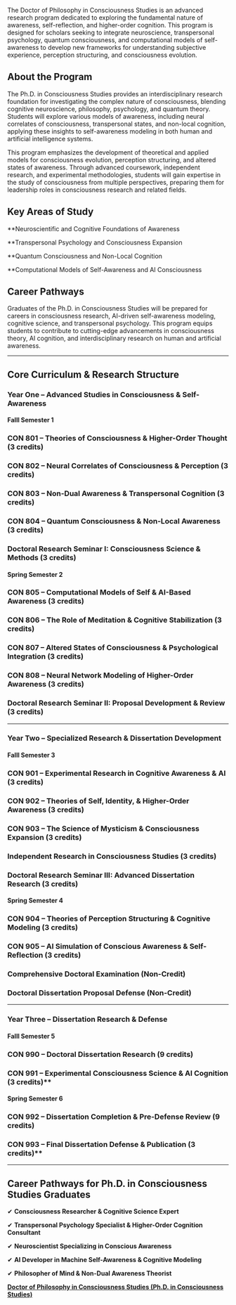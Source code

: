 The Doctor of Philosophy in Consciousness Studies is an advanced research program dedicated to exploring the fundamental nature of awareness, self-reflection, and higher-order cognition. This program is designed for scholars seeking to integrate neuroscience, transpersonal psychology, quantum consciousness, and computational models of self-awareness to develop new frameworks for understanding subjective experience, perception structuring, and consciousness evolution.

## **About the Program**

The Ph.D. in  Consciousness Studies provides an interdisciplinary research foundation for investigating the complex nature of consciousness, blending cognitive neuroscience, philosophy, psychology, and quantum theory. Students will explore various models of awareness, including neural correlates of consciousness, transpersonal states, and non-local cognition, applying these insights to self-awareness modeling in both human and artificial intelligence systems.

This program emphasizes the development of theoretical and applied models for consciousness evolution, perception structuring, and altered states of awareness. Through advanced coursework, independent research, and experimental methodologies, students will gain expertise in the study of consciousness from multiple perspectives, preparing them for leadership roles in consciousness research and related fields.

## **Key Areas of Study**

**Neuroscientific and Cognitive Foundations of Awareness

**Transpersonal Psychology and Consciousness Expansion

**Quantum Consciousness and Non-Local Cognition

**Computational Models of Self-Awareness and AI Consciousness

## **Career Pathways**

Graduates of the Ph.D. in  Consciousness Studies will be prepared for careers in consciousness research, AI-driven self-awareness modeling, cognitive science, and transpersonal psychology. This program equips students to contribute to cutting-edge advancements in consciousness theory, AI cognition, and interdisciplinary research on human and artificial awareness.

---

## **Core Curriculum & Research Structure**

### **Year One – Advanced Studies in Consciousness & Self-Awareness**

#### **Falll Semester 1**

### **CON 801** – Theories of Consciousness & Higher-Order Thought (3 credits)

### **CON 802** – Neural Correlates of Consciousness & Perception (3 credits)

### **CON 803** – Non-Dual Awareness & Transpersonal Cognition (3 credits)

### **CON 804** – Quantum Consciousness & Non-Local Awareness (3 credits)

### **Doctoral Research Seminar I: Consciousness Science & Methods (3 credits)**

#### **Spring Semester 2**

### **CON 805** – Computational Models of Self & AI-Based Awareness (3 credits)

### **CON 806** – The Role of Meditation & Cognitive Stabilization (3 credits)

### **CON 807** – Altered States of Consciousness & Psychological Integration (3 credits)

### **CON 808** – Neural Network Modeling of Higher-Order Awareness (3 credits)

### **Doctoral Research Seminar II: Proposal Development & Review (3 credits)**

---

### **Year Two – Specialized Research & Dissertation Development**

#### **Falll Semester 3**

### **CON 901** – Experimental Research in Cognitive Awareness & AI (3 credits)

### **CON 902** – Theories of Self, Identity, & Higher-Order Awareness (3 credits)

### **CON 903** – The Science of Mysticism & Consciousness Expansion (3 credits)

### **Independent Research in Consciousness Studies (3 credits)**

### **Doctoral Research Seminar III: Advanced Dissertation Research (3 credits)**

#### **Spring Semester 4**

### **CON 904** – Theories of Perception Structuring & Cognitive Modeling (3 credits)

### **CON 905** – AI Simulation of Conscious Awareness & Self-Reflection (3 credits)

### **Comprehensive Doctoral Examination** (Non-Credit)

### **Doctoral Dissertation Proposal Defense** (Non-Credit)

---

### **Year Three – Dissertation Research & Defense**

#### **Falll Semester 5**

### **CON 990** – Doctoral Dissertation Research (9 credits)

### **CON 991** – Experimental Consciousness Science & AI Cognition (3 credits)**

#### **Spring Semester 6**

### **CON 992** – Dissertation Completion & Pre-Defense Review (9 credits)

### **CON 993** – Final Dissertation Defense & Publication (3 credits)**

---

## **Career Pathways for Ph.D. in Consciousness Studies Graduates**

✔ **Consciousness Researcher & Cognitive Science Expert**

✔ **Transpersonal Psychology Specialist & Higher-Order Cognition Consultant**

✔ **Neuroscientist Specializing in Conscious Awareness**

✔ **AI Developer in Machine Self-Awareness & Cognitive Modeling**

✔ **Philosopher of Mind & Non-Dual Awareness Theorist**

[**Doctor of Philosophy in Consciousness Studies (Ph.D. in Consciousness Studies)**](https://www.notion.so/Doctor-of-Philosophy-in-Consciousness-Studies-Ph-D-Consciousness-Studies-1952c2ffeee28066a743d8099ec0dd11?pvs=21)